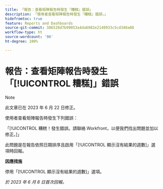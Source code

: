```yaml
---
title: 「報告：查看矩陣報告時發生『糟糕』錯誤」
description: 「使用者查看矩陣報告時發生『糟糕』錯誤。」
hidefromtoc: true
feature: Reports and Dashboards
source-git-commit: 386528d7b99053a4da6982e2140933c5cd348a08
workflow-type: ht
source-wordcount: '96'
ht-degree: 100%

---
```



# 報告：查看矩陣報告時發生「[!UICONTROL 糟糕]」錯誤

>[!NOTE]
>
> 此文章已在 2023 年 6 月 22 日修正。

使用者查看矩陣報告時發生下列錯誤：

「[!UICONTROL 糟糕！發生錯誤。請聯絡 Workfront，以便我們找出問題並加以修正。]」

此問題是在報告依照日期排序且啟用「[!UICONTROL 顯示沒有結果的週數]」選項時回報。

**因應措施**

停用「[!UICONTROL 顯示沒有結果的週數]」選項。

_於 2023 年 6 月 8 日首次回報。_

